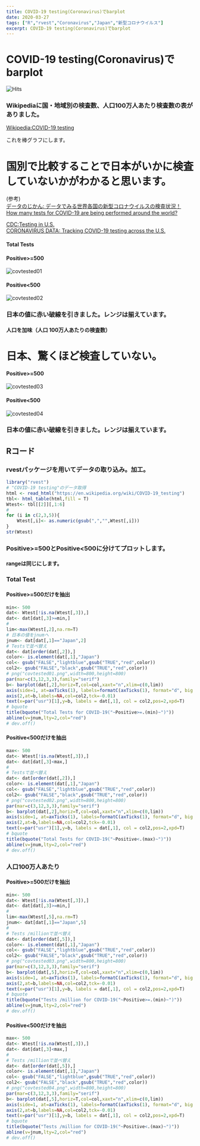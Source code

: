 ```yaml
---
title: COVID-19 testing(Coronavirus)でbarplot
date: 2020-03-27
tags: ["R","rvest","Coronavirus","Japan","新型コロナウイルス"]
excerpt: COVID-19 testing(Coronavirus)でbarplot
---
```


# COVID-19 testing(Coronavirus)でbarplot

![Hits](https://hitcounter.pythonanywhere.com/count/tag.svg?url=https%3A%2F%2Fgitpress.io%2F%40statrstart%2FCoronavirus11)  

### Wikipediaに国・地域別の検査数、人口100万人あたり検査数の表がありました。  
[Wikipedia:COVID-19 testing](https://en.wikipedia.org/wiki/COVID-19_testing)  

これを棒グラフにします。

# 国別で比較することで日本がいかに検査していないかがわかると思います。

(参考)  
[データのじかん: データでみる世界各国の新型コロナウイルスの検査状況！](https://data.wingarc.com/covid-19-tests-25207)  
[How many tests for COVID-19 are being performed around the world?](https://ourworldindata.org/covid-testing#note-2)  

[CDC:Testing in U.S.](https://www.cdc.gov/coronavirus/2019-ncov/cases-updates/testing-in-us.html)  
[CORONAVIRUS DATA: Tracking COVID-19 testing across the U.S.](https://www.clickondetroit.com/health/2020/03/13/coronavirus-data-tracking-covid-19-testing-across-the-us/)


#### Total Tests

#### Positive>=500

![covtested01](https://raw.githubusercontent.com/statrstart/statrstart.github.com/master/source/images/covtested01.png)

#### Positive<500

![covtested02](https://raw.githubusercontent.com/statrstart/statrstart.github.com/master/source/images/covtested02.png)

### 日本の値に赤い破線を引きました。レンジは揃えています。

#### 人口を加味（人口 100万人あたりの検査数）

# 日本、驚くほど検査していない。

#### Positive>=500

![covtested03](https://raw.githubusercontent.com/statrstart/statrstart.github.com/master/source/images/covtested03.png)

#### Positive<500

![covtested04](https://raw.githubusercontent.com/statrstart/statrstart.github.com/master/source/images/covtested04.png)

### 日本の値に赤い破線を引きました。レンジは揃えています。

## Rコード

### rvestパッケージを用いてデータの取り込み。加工。

```R
library("rvest")
# "COVID-19 testing"のデータ取得
html <- read_html("https://en.wikipedia.org/wiki/COVID-19_testing")
tbl<- html_table(html,fill = T)
Wtest<- tbl[[2]][,1:6]
#
for (i in c(2,3,5)){
	Wtest[,i]<- as.numeric(gsub(",","",Wtest[,i]))
}
str(Wtest)
```

### Positive>=500とPositive<500に分けてプロットします。
#### rangeは同じにします。

### Total Test

#### Positive>=500だけを抽出

```R
min<- 500
dat<- Wtest[!is.na(Wtest[,3]),]
dat<- dat[dat[,3]>=min,]
#
lim<-max(Wtest[,2],na.rm=T)
# 日本の値をjnumへ
jnum<- dat[dat[,1]=="Japan",2]
# Testsで並べ替え
dat<- dat[order(dat[,2]),]
color<- is.element(dat[,1],"Japan")
col<- gsub("FALSE","lightblue",gsub("TRUE","red",color))
col2<- gsub("FALSE","black",gsub("TRUE","red",color))
# png("covtested01.png",width=800,height=800)
par(mar=c(3,12,3,3),family="serif")
b<- barplot(dat[,2],horiz=T,col=col,xaxt="n",xlim=c(0,lim))
axis(side=1, at=axTicks(1), labels=formatC(axTicks(1), format="d", big.mark=','))
axis(2,at=b,labels=NA,col=col2,tck=-0.01)
text(x=par("usr")[1],y=b, labels = dat[,1], col = col2,pos=2,xpd=T)
# bquote
title(bquote("Total Tests for COVID-19("~Positive>=.(min)~")"))
abline(v=jnum,lty=2,col="red")
# dev.off()
```

#### Positive<500だけを抽出

```R
max<- 500
dat<- Wtest[!is.na(Wtest[,3]),]
dat<- dat[dat[,3]<max,]
#
# Testsで並べ替え
dat<- dat[order(dat[,2]),]
color<- is.element(dat[,1],"Japan")
col<- gsub("FALSE","lightblue",gsub("TRUE","red",color))
col2<- gsub("FALSE","black",gsub("TRUE","red",color))
# png("covtested02.png",width=800,height=800)
par(mar=c(3,12,3,3),family="serif")
b<- barplot(dat[,2],horiz=T,col=col,xaxt="n",xlim=c(0,lim))
axis(side=1, at=axTicks(1), labels=formatC(axTicks(1), format="d", big.mark=','))
axis(2,at=b,labels=NA,col=col2,tck=-0.01)
text(x=par("usr")[1],y=b, labels = dat[,1], col = col2,pos=2,xpd=T)
# bquote
title(bquote("Total Tests for COVID-19("~Positive<.(max)~")"))
abline(v=jnum,lty=2,col="red")
# dev.off()
```

### 人口100万人あたり

#### Positive>=500だけを抽出

```R
min<- 500
dat<- Wtest[!is.na(Wtest[,3]),]
dat<- dat[dat[,3]>=min,]
#
lim<-max(Wtest[,5],na.rm=T)
jnum<- dat[dat[,1]=="Japan",5]
#
# Tests /millionで並べ替え
dat<- dat[order(dat[,5]),]
color<- is.element(dat[,1],"Japan")
col<- gsub("FALSE","lightblue",gsub("TRUE","red",color))
col2<- gsub("FALSE","black",gsub("TRUE","red",color))
# png("covtested03.png",width=800,height=800)
par(mar=c(3,12,3,3),family="serif")
b<- barplot(dat[,5],horiz=T,col=col,xaxt="n",xlim=c(0,lim))
axis(side=1, at=axTicks(1), labels=formatC(axTicks(1), format="d", big.mark=','))
axis(2,at=b,labels=NA,col=col2,tck=-0.01)
text(x=par("usr")[1],y=b, labels = dat[,1], col = col2,pos=2,xpd=T)
# bquote
title(bquote("Tests /million for COVID-19("~Positive>=.(min)~")"))
abline(v=jnum,lty=2,col="red")
# dev.off()
```

#### Positive<500だけを抽出

```R
max<- 500
dat<- Wtest[!is.na(Wtest[,3]),]
dat<- dat[dat[,3]<max,]
#
# Tests /millionで並べ替え
dat<- dat[order(dat[,5]),]
color<- is.element(dat[,1],"Japan")
col<- gsub("FALSE","lightblue",gsub("TRUE","red",color))
col2<- gsub("FALSE","black",gsub("TRUE","red",color))
# png("covtested04.png",width=800,height=800)
par(mar=c(3,12,3,3),family="serif")
b<- barplot(dat[,5],horiz=T,col=col,xaxt="n",xlim=c(0,lim))
axis(side=1, at=axTicks(1), labels=formatC(axTicks(1), format="d", big.mark=','))
axis(2,at=b,labels=NA,col=col2,tck=-0.01)
text(x=par("usr")[1],y=b, labels = dat[,1], col = col2,pos=2,xpd=T)
# bquote
title(bquote("Tests /million for COVID-19("~Positive<.(max)~")"))
abline(v=jnum,lty=2,col="red")
# dev.off()
```


